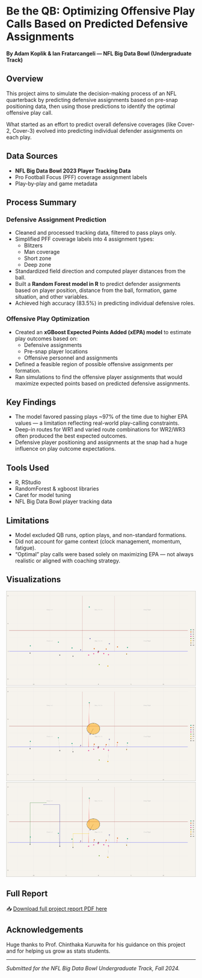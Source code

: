 # Be the QB: Optimizing Offensive Play Calls Based on Predicted Defensive Assignments

**By Adam Koplik & Ian Fratarcangeli — NFL Big Data Bowl (Undergraduate Track)**

## Overview  
This project aims to simulate the decision-making process of an NFL quarterback by predicting defensive assignments based on pre-snap positioning data, then using those predictions to identify the optimal offensive play call.  

What started as an effort to predict overall defensive coverages (like Cover-2, Cover-3) evolved into predicting individual defender assignments on each play.

## Data Sources  
- **NFL Big Data Bowl 2023 Player Tracking Data**
- Pro Football Focus (PFF) coverage assignment labels
- Play-by-play and game metadata  

## Process Summary  

### Defensive Assignment Prediction  
- Cleaned and processed tracking data, filtered to pass plays only.
- Simplified PFF coverage labels into 4 assignment types:
  - Blitzers
  - Man coverage
  - Short zone
  - Deep zone  
- Standardized field direction and computed player distances from the ball.
- Built a **Random Forest model in R** to predict defender assignments based on player position, distance from the ball, formation, game situation, and other variables.
- Achieved high accuracy (83.5%) in predicting individual defensive roles.

### Offensive Play Optimization  
- Created an **xGBoost Expected Points Added (xEPA) model** to estimate play outcomes based on:
  - Defensive assignments
  - Pre-snap player locations
  - Offensive personnel and assignments  
- Defined a feasible region of possible offensive assignments per formation.
- Ran simulations to find the offensive player assignments that would maximize expected points based on predicted defensive assignments.

## Key Findings  
- The model favored passing plays ~97% of the time due to higher EPA values — a limitation reflecting real-world play-calling constraints.
- Deep-in routes for WR1 and varied route combinations for WR2/WR3 often produced the best expected outcomes.
- Defensive player positioning and assignments at the snap had a huge influence on play outcome expectations.

## Tools Used  
- R, RStudio  
- RandomForest & xgboost libraries  
- Caret for model tuning  
- NFL Big Data Bowl player tracking data  

## Limitations  
- Model excluded QB runs, option plays, and non-standard formations.
- Did not account for game context (clock management, momentum, fatigue).
- “Optimal” play calls were based solely on maximizing EPA — not always realistic or aligned with coaching strategy.

## Visualizations  

![Set Up](images/Original.png)  
![Defensive Predictions](images/Coverages.png)
![Play Call](images/Final.png)

## Full Report  
📥 [Download full project report PDF here](BeTheQB.pdf)

## Acknowledgements  
Huge thanks to Prof. Chinthaka Kuruwita for his guidance on this project and for helping us grow as stats students.

---

*Submitted for the NFL Big Data Bowl Undergraduate Track, Fall 2024.*
